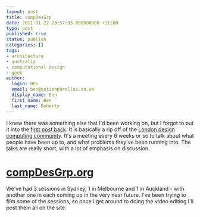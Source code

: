 ```yaml
---
layout: post
title: compDesGrp
date: 2011-01-22 23:57:35.000000000 +11:00
type: post
published: true
status: publish
categories: []
tags:
- architecture
- australia
- computational design
- geek
author:
  login: Ben
  email: ben@notionparallax.co.uk
  display_name: Ben
  first_name: Ben
  last_name: Doherty
---
```

<p>I knew there was something else that I'd been working on, but I forgot to put it into the <a href="http://www.notionparallax.co.uk/wordpress/index.php/2011/01/im-back-ill-try-not-to-go-away-again/">first post back</a>. It is basically a rip off of the <a href="http://www.design-computing.com/">London design computing community</a>. It's a meeting every 6 weeks or so to talk about what people have been up to, and what problems they've been running into. The talks are really short, with a lot of emphasis on discussion.</p>
<h1><a href="http://compdesgrp.org">compDesGrp.org</a></h1>
<p>We've had 3 sessions in Sydney, 1 in Melbourne and 1 in Auckland - with another one in each coming up in the very near future. I've been trying to film some of the sessions, so once I get around to doing the video editing I'll post them all on the site.</p>
